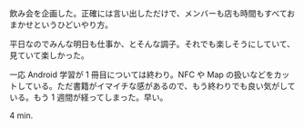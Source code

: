 飲み会を企画した。正確には言い出しただけで、メンバーも店も時間もすべておまかせというひどいやり方。

平日なのでみんな明日も仕事か、とそんな調子。それでも楽しそうにしていて、見ていて楽しかった。

一応 Android 学習が 1 冊目については終わり。NFC や Map の扱いなどをカットしている。ただ書籍がイマイチな感があるので、もう終わりでも良い気がしている。もう 1 週間が経ってしまった。早い。

4 min.
